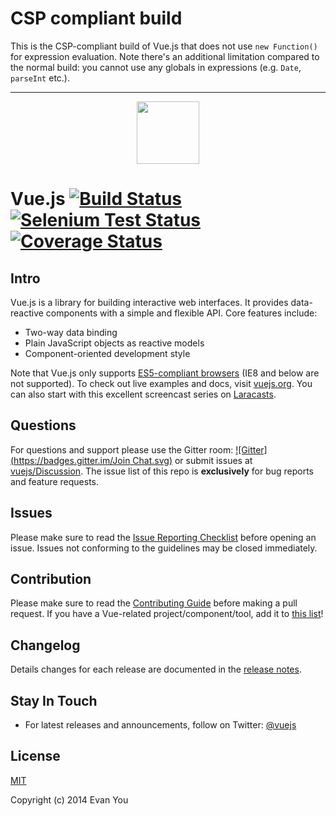 # CSP compliant build

This is the CSP-compliant build of Vue.js that does not use `new Function()` for expression evaluation. Note there's an additional limitation compared to the normal build: you cannot use any globals in expressions (e.g. `Date`, `parseInt` etc.).

---

<p align="center"><a href="http://vuejs.org" target="_blank"><img width="100"src="http://vuejs.org/images/logo.png"></a></p>

# Vue.js [![Build Status](https://travis-ci.org/yyx990803/vue.svg?branch=master)](https://travis-ci.org/yyx990803/vue) [![Selenium Test Status](https://saucelabs.com/buildstatus/vuejs)](https://saucelabs.com/u/vuejs) [![Coverage Status](https://img.shields.io/coveralls/yyx990803/vue.svg)](https://coveralls.io/r/yyx990803/vue?branch=master)

## Intro

Vue.js is a library for building interactive web interfaces. It provides data-reactive components with a simple and flexible API. Core features include:

- Two-way data binding
- Plain JavaScript objects as reactive models
- Component-oriented development style

Note that Vue.js only supports [ES5-compliant browsers](http://kangax.github.io/compat-table/es5/) (IE8 and below are not supported). To check out live examples and docs, visit [vuejs.org](http://vuejs.org). You can also start with this excellent screencast series on [Laracasts](https://laracasts.com/series/learning-vuejs).

## Questions

For questions and support please use the Gitter room: [![Gitter](https://badges.gitter.im/Join Chat.svg)](https://gitter.im/yyx990803/vue) or submit issues at [vuejs/Discussion](https://github.com/vuejs/Discussion/issues). The issue list of this repo is **exclusively** for bug reports and feature requests.

## Issues

Please make sure to read the [Issue Reporting Checklist](https://github.com/yyx990803/vue/blob/dev/CONTRIBUTING.md#issue-reporting-guidelines) before opening an issue. Issues not conforming to the guidelines may be closed immediately.

## Contribution

Please make sure to read the [Contributing Guide](https://github.com/yyx990803/vue/blob/dev/CONTRIBUTING.md) before making a pull request. If you have a Vue-related project/component/tool, add it to [this list](https://github.com/yyx990803/vue/wiki/User-Contributed-Components-&-Tools)!

## Changelog

Details changes for each release are documented in the [release notes](https://github.com/yyx990803/vue/releases).

## Stay In Touch

- For latest releases and announcements, follow on Twitter: [@vuejs](https://twitter.com/vuejs)

## License

[MIT](http://opensource.org/licenses/MIT)

Copyright (c) 2014 Evan You

